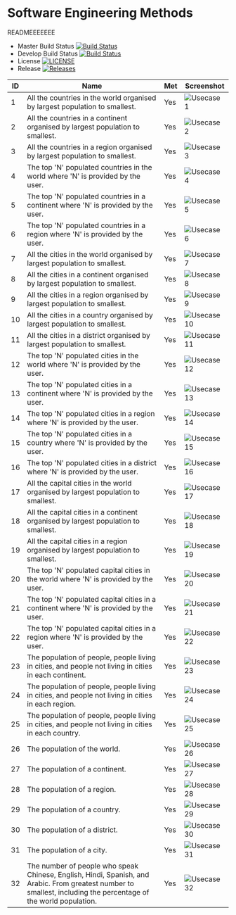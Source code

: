 # Software Engineering Methods

READMEEEEEEE

- Master Build Status [![Build Status](https://travis-ci.com/TDTM9001/sem.svg?branch=master)](https://travis-ci.org/TDTM9001/sem)
- Develop Build Status [![Build Status](https://travis-ci.com/TDTM9001/sem.svg?branch=develop)](https://travis-ci.org/TDTM9001/sem)
- License [![LICENSE](https://img.shields.io/github/license/TDTM9001/sem.svg?style=flat-square)](https://github.com/TDTM9001/sem/blob/master/LICENSE)
- Release [![Releases](https://img.shields.io/github/release/TDTM9001/sem/all.svg?style=flat-square)](https://github.com/TDTM9001/sem/releases)

| ID    | Name | Met  | Screenshot |
|-------|------|------|------------|
| 1     | All the countries in the world organised by largest population to smallest. | Yes | ![Usecase 1](screenshots/uc1.png) |
| 2     | All the countries in a continent organised by largest population to smallest. | Yes | ![Usecase 2](screenshots/uc2.png) |
| 3     | All the countries in a region organised by largest population to smallest. | Yes | ![Usecase 3](screenshots/uc3.png) |
| 4     | The top 'N' populated countries in the world where 'N' is provided by the user. | Yes | ![Usecase 4](screenshots/uc4.png) |
| 5     | The top 'N' populated countries in a continent where 'N' is provided by the user. | Yes | ![Usecase 5](screenshots/uc5.png) |
| 6     | The top 'N' populated countries in a region where 'N' is provided by the user. | Yes | ![Usecase 6](screenshots/uc6.png) |
| 7     | All the cities in the world organised by largest population to smallest. | Yes | ![Usecase 7](screenshots/uc7.png) |
| 8     | All the cities in a continent organised by largest population to smallest. | Yes | ![Usecase 8](screenshots/uc8.png) |
| 9     | All the cities in a region organised by largest population to smallest. | Yes | ![Usecase 9](screenshots/uc9.png) |
| 10     | All the cities in a country organised by largest population to smallest. | Yes | ![Usecase 10](screenshots/uc10.png) |
| 11     | All the cities in a district organised by largest population to smallest. | Yes | ![Usecase 11](screenshots/uc11.png) |
| 12     | The top 'N' populated cities in the world where 'N' is provided by the user. | Yes | ![Usecase 12](screenshots/uc12.png) |
| 13     | The top 'N' populated cities in a continent where 'N' is provided by the user. | Yes | ![Usecase 13](screenshots/uc13.png) |
| 14     | The top 'N' populated cities in a region where 'N' is provided by the user. | Yes | ![Usecase 14](screenshots/uc14.png) |
| 15     | The top 'N' populated cities in a country where 'N' is provided by the user. | Yes | ![Usecase 15](screenshots/uc15.png) |
| 16     | The top 'N' populated cities in a district where 'N' is provided by the user. | Yes | ![Usecase 16](screenshots/uc16.png) |
| 17     | All the capital cities in the world organised by largest population to smallest. | Yes | ![Usecase 17](screenshots/uc17.png) |
| 18     | All the capital cities in a continent organised by largest population to smallest. | Yes | ![Usecase 18](screenshots/uc18.png) |
| 19     | All the capital cities in a region organised by largest population to smallest. | Yes | ![Usecase 19](screenshots/uc19.png) |
| 20     | The top 'N' populated capital cities in the world where 'N' is provided by the user. | Yes | ![Usecase 20](screenshots/uc20.png) |
| 21     | The top 'N' populated capital cities in a continent where 'N' is provided by the user. | Yes | ![Usecase 21](screenshots/uc21.png) |
| 22     | The top 'N' populated capital cities in a region where 'N' is provided by the user. | Yes | ![Usecase 22](screenshots/uc22.png) |
| 23     | The population of people, people living in cities, and people not living in cities in each continent. | Yes | ![Usecase 23](screenshots/uc2327.png) |
| 24     | The population of people, people living in cities, and people not living in cities in each region. | Yes | ![Usecase 24](screenshots/uc2428.png) |
| 25     | The population of people, people living in cities, and people not living in cities in each country. | Yes | ![Usecase 25](screenshots/uc2529.png) |
| 26     | The population of the world. | Yes | ![Usecase 26](screenshots/uc26.png) |
| 27     | The population of a continent. | Yes | ![Usecase 27](screenshots/uc2327.png) |
| 28     | The population of a region. | Yes | ![Usecase 28](screenshots/uc2428.png) |
| 29     | The population of a country. | Yes | ![Usecase 29](screenshots/uc2529.png) |
| 30     | The population of a district. | Yes | ![Usecase 30](screenshots/uc30.png) |
| 31     | The population of a city. | Yes | ![Usecase 31](screenshots/uc31.png) |
| 32     | The number of people who speak Chinese, English, Hindi, Spanish, and Arabic. From greatest number to smallest, including the percentage of the world population. | Yes | ![Usecase 32](screenshots/uc32.png) |